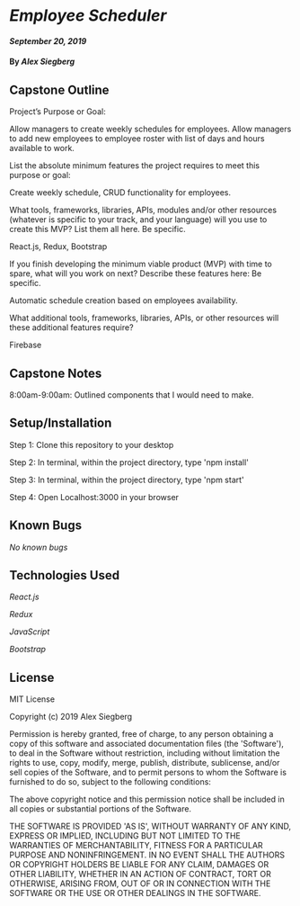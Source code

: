 # _Employee Scheduler_

#### _September 20, 2019_

#### By _**Alex Siegberg**_

## Capstone Outline

Project’s Purpose or Goal:

Allow managers to create weekly schedules for employees. Allow managers to add new employees to employee roster with list of days and hours available to work.

List the absolute minimum features the project requires to meet this purpose or goal:

Create weekly schedule, CRUD functionality for employees.

What tools, frameworks, libraries, APIs, modules and/or other resources (whatever is specific to your track, and your language) will you use to create this MVP? List them all here. Be specific.

React.js, Redux, Bootstrap

If you finish developing the minimum viable product (MVP) with time to spare, what will you work on next? Describe these features here: Be specific.

Automatic schedule creation based on employees availability.

What additional tools, frameworks, libraries, APIs, or other resources will these additional features require?

Firebase

## Capstone Notes

8:00am-9:00am: Outlined components that I would need to make.

## Setup/Installation

Step 1: Clone this repository to your desktop

Step 2: In terminal, within the project directory, type 'npm install'

Step 3: In terminal, within the project directory, type 'npm start'

Step 4: Open Localhost:3000 in your browser

## Known Bugs

_No known bugs_

## Technologies Used

_React.js_

_Redux_

_JavaScript_

_Bootstrap_

## License

MIT License

Copyright (c) 2019 Alex Siegberg

Permission is hereby granted, free of charge, to any person obtaining a copy
of this software and associated documentation files (the 'Software'), to deal
in the Software without restriction, including without limitation the rights
to use, copy, modify, merge, publish, distribute, sublicense, and/or sell
copies of the Software, and to permit persons to whom the Software is
furnished to do so, subject to the following conditions:

The above copyright notice and this permission notice shall be included in all
copies or substantial portions of the Software.

THE SOFTWARE IS PROVIDED 'AS IS', WITHOUT WARRANTY OF ANY KIND, EXPRESS OR
IMPLIED, INCLUDING BUT NOT LIMITED TO THE WARRANTIES OF MERCHANTABILITY,
FITNESS FOR A PARTICULAR PURPOSE AND NONINFRINGEMENT. IN NO EVENT SHALL THE
AUTHORS OR COPYRIGHT HOLDERS BE LIABLE FOR ANY CLAIM, DAMAGES OR OTHER
LIABILITY, WHETHER IN AN ACTION OF CONTRACT, TORT OR OTHERWISE, ARISING FROM,
OUT OF OR IN CONNECTION WITH THE SOFTWARE OR THE USE OR OTHER DEALINGS IN THE
SOFTWARE.
